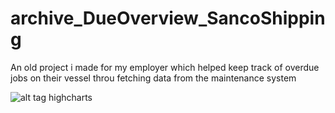 # archive_DueOverview_SancoShipping
An old project i made for my employer which helped keep track of overdue jobs on their vessel throu fetching data from the maintenance system 

![alt tag](https://github.com/Richardsl/archive_Fredagslisten.no/blob/master/1a932b7a-198c-4335-b068-7e69d6384911.gif?raw=true)
highcharts
